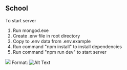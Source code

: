 ## School

To start server
1. Run mongod.exe
2. Create .env file in root directory
3. Copy to .env data from .env.example
4. Run command "npm install" to install dependencies
5. Run command "npm run dev" to start server

![](https://whimsical.com/UDFGu7dsUKtDytkW2s6bxd)
Format: ![Alt Text](url)